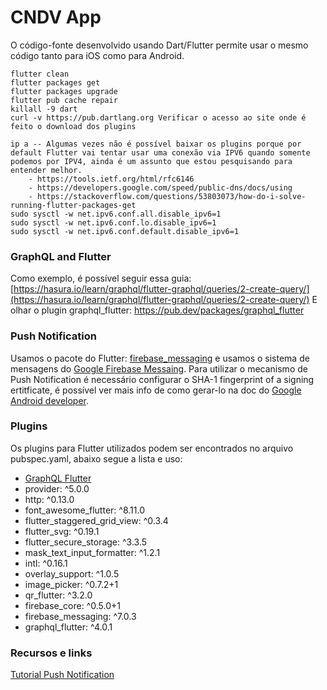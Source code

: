 # CNDV App
O código-fonte desenvolvido usando Dart/Flutter permite usar o mesmo código tanto para iOS como para Android.

```
flutter clean
flutter packages get
flutter packages upgrade
flutter pub cache repair
killall -9 dart
curl -v https://pub.dartlang.org Verificar o acesso ao site onde é feito o download dos plugins

ip a -- Algumas vezes não é possível baixar os plugins porque por default Flutter vai tentar usar uma conexão via IPV6 quando somente podemos por IPV4, ainda é um assunto que estou pesquisando para entender melhor.
    - https://tools.ietf.org/html/rfc6146
    - https://developers.google.com/speed/public-dns/docs/using
    - https://stackoverflow.com/questions/53803073/how-do-i-solve-running-flutter-packages-get
sudo sysctl -w net.ipv6.conf.all.disable_ipv6=1
sudo sysctl -w net.ipv6.conf.lo.disable_ipv6=1
sudo sysctl -w net.ipv6.conf.default.disable_ipv6=1
```

### GraphQL and Flutter
Como exemplo, é possível seguir essa guia: [https://hasura.io/learn/graphql/flutter-graphql/queries/2-create-query/](https://hasura.io/learn/graphql/flutter-graphql/queries/2-create-query/)
E olhar o plugin graphql_flutter: https://pub.dev/packages/graphql_flutter

### Push Notification
Usamos o pacote do Flutter: [firebase_messaging](https://pub.dev/packages/firebase_messaging) e usamos o sistema de mensagens do [Google Firebase Messaing](https://firebase.google.com/docs/cloud-messaging).
Para utilizar o mecanismo de Push Notification é necessário configurar o SHA-1 fingerprint of a signing ertitficate, é possível ver mais info de como gerar-lo na doc do [Google Android developer](https://developers.google.com/android/guides/client-auth).


### Plugins
Os plugins para Flutter utilizados podem ser encontrados no arquivo pubspec.yaml, abaixo segue a lista e uso:

- [GraphQL Flutter](https://pub.dev/packages/graphql_flutter)
- provider: ^5.0.0
- http: ^0.13.0
- font_awesome_flutter: ^8.11.0
- flutter_staggered_grid_view: ^0.3.4
- flutter_svg: ^0.19.1
- flutter_secure_storage: ^3.3.5
- mask_text_input_formatter: ^1.2.1
- intl: ^0.16.1
- overlay_support: ^1.0.5
- image_picker: ^0.7.2+1
- qr_flutter: ^3.2.0
- firebase_core: ^0.5.0+1
- firebase_messaging: ^7.0.3
- graphql_flutter: ^4.0.1


### Recursos e links

[Tutorial Push Notification](https://blog.logrocket.com/flutter-push-notifications-with-firebase-cloud-messaging/)